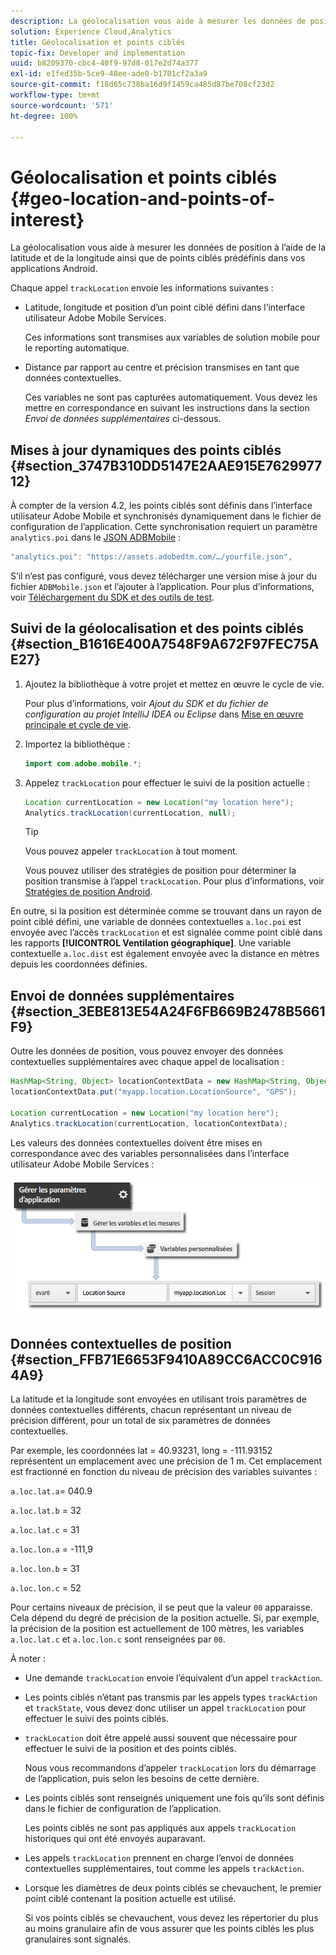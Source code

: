 ```yaml
---
description: La géolocalisation vous aide à mesurer les données de position à l’aide de la latitude et de la longitude ainsi que de points ciblés prédéfinis dans vos applications Android.
solution: Experience Cloud,Analytics
title: Géolocalisation et points ciblés
topic-fix: Developer and implementation
uuid: b8209370-cbc4-40f9-97d8-017e2d74a377
exl-id: e1fed35b-5ce9-48ee-ade0-b1701cf2a3a9
source-git-commit: f18d65c738ba16d9f1459ca485d87be708cf23d2
workflow-type: tm+mt
source-wordcount: '571'
ht-degree: 100%

---
```


# Géolocalisation et points ciblés {#geo-location-and-points-of-interest}

La géolocalisation vous aide à mesurer les données de position à l’aide de la latitude et de la longitude ainsi que de points ciblés prédéfinis dans vos applications Android.

Chaque appel `trackLocation` envoie les informations suivantes :

* Latitude, longitude et position d’un point ciblé défini dans l’interface utilisateur Adobe Mobile Services.

   Ces informations sont transmises aux variables de solution mobile pour le reporting automatique.

* Distance par rapport au centre et précision transmises en tant que données contextuelles.

   Ces variables ne sont pas capturées automatiquement. Vous devez les mettre en correspondance en suivant les instructions dans la section *Envoi de données supplémentaires* ci-dessous.

## Mises à jour dynamiques des points ciblés {#section_3747B310DD5147E2AAE915E762997712}

À compter de la version 4.2, les points ciblés sont définis dans l’interface utilisateur Adobe Mobile et synchronisés dynamiquement dans le fichier de configuration de l’application. Cette synchronisation requiert un paramètre `analytics.poi` dans le [JSON ADBMobile](/help/android/configuration/json-config/json-config.md) :

```js
"analytics.poi": "https://assets.adobedtm.com/…/yourfile.json",
```

S’il n’est pas configuré, vous devez télécharger une version mise à jour du fichier `ADBMobile.json` et l’ajouter à l’application. Pour plus d’informations, voir [Téléchargement du SDK et des outils de test](/help/android/getting-started/requirements.md).

## Suivi de la géolocalisation et des points ciblés {#section_B1616E400A7548F9A672F97FEC75AE27}

1. Ajoutez la bibliothèque à votre projet et mettez en œuvre le cycle de vie.

   Pour plus d’informations, voir *Ajout du SDK et du fichier de configuration au projet IntelliJ IDEA ou Eclipse* dans [Mise en œuvre principale et cycle de vie](/help/android/getting-started/dev-qs.md).

1. Importez la bibliothèque :

   ```java
   import com.adobe.mobile.*;
   ```

1. Appelez `trackLocation` pour effectuer le suivi de la position actuelle :

   ```java
   Location currentLocation = new Location("my location here"); 
   Analytics.trackLocation(currentLocation, null);
   ```

   >[!TIP]
   >
   >Vous pouvez appeler `trackLocation` à tout moment.

   Vous pouvez utiliser des stratégies de position pour déterminer la position transmise à l’appel `trackLocation`. Pour plus d’informations, voir [Stratégies de position Android](https://developer.android.com/guide/topics/location/strategies.html).

En outre, si la position est déterminée comme se trouvant dans un rayon de point ciblé défini, une variable de données contextuelles `a.loc.poi` est envoyée avec l’accès `trackLocation` et est signalée comme point ciblé dans les rapports **[!UICONTROL Ventilation géographique]**. Une variable contextuelle `a.loc.dist` est également envoyée avec la distance en mètres depuis les coordonnées définies.

## Envoi de données supplémentaires {#section_3EBE813E54A24F6FB669B2478B5661F9}

Outre les données de position, vous pouvez envoyer des données contextuelles supplémentaires avec chaque appel de localisation :

```java
HashMap<String, Object> locationContextData = new HashMap<String, Object>(); 
locationContextData.put("myapp.location.LocationSource", "GPS"); 
 
Location currentLocation = new Location("my location here"); 
Analytics.trackLocation(currentLocation, locationContextData);
```

Les valeurs des données contextuelles doivent être mises en correspondance avec des variables personnalisées dans l’interface utilisateur Adobe Mobile Services :

![](assets/map-location-context-data.png)

## Données contextuelles de position {#section_FFB71E6653F9410A89CC6ACC0C9164A9}

La latitude et la longitude sont envoyées en utilisant trois paramètres de données contextuelles différents, chacun représentant un niveau de précision différent, pour un total de six paramètres de données contextuelles.

Par exemple, les coordonnées lat = 40.93231, long = -111.93152 représentent un emplacement avec une précision de 1 m. Cet emplacement est fractionné en fonction du niveau de précision des variables suivantes :

`a.loc.lat.a`= 040.9

`a.loc.lat.b` = 32

`a.loc.lat.c` = 31

`a.loc.lon.a` = -111,9

`a.loc.lon.b` = 31

`a.loc.lon.c` = 52

Pour certains niveaux de précision, il se peut que la valeur `00` apparaisse. Cela dépend du degré de précision de la position actuelle. Si, par exemple, la précision de la position est actuellement de 100 mètres, les variables `a.loc.lat.c` et `a.loc.lon.c` sont renseignées par `00`.

À noter :

* Une demande `trackLocation` envoie l’équivalent d’un appel `trackAction`.

* Les points ciblés n’étant pas transmis par les appels types `trackAction` et `trackState`, vous devez donc utiliser un appel `trackLocation` pour effectuer le suivi des points ciblés.

* `trackLocation` doit être appelé aussi souvent que nécessaire pour effectuer le suivi de la position et des points ciblés.

   Nous vous recommandons d’appeler `trackLocation` lors du démarrage de l’application, puis selon les besoins de cette dernière.

* Les points ciblés sont renseignés uniquement une fois qu’ils sont définis dans le fichier de configuration de l’application.

   Les points ciblés ne sont pas appliqués aux appels `trackLocation` historiques qui ont été envoyés auparavant.
* Les appels `trackLocation` prennent en charge l’envoi de données contextuelles supplémentaires, tout comme les appels `trackAction`.

* Lorsque les diamètres de deux points ciblés se chevauchent, le premier point ciblé contenant la position actuelle est utilisé.

   Si vos points ciblés se chevauchent, vous devez les répertorier du plus au moins granulaire afin de vous assurer que les points ciblés les plus granulaires sont signalés.
